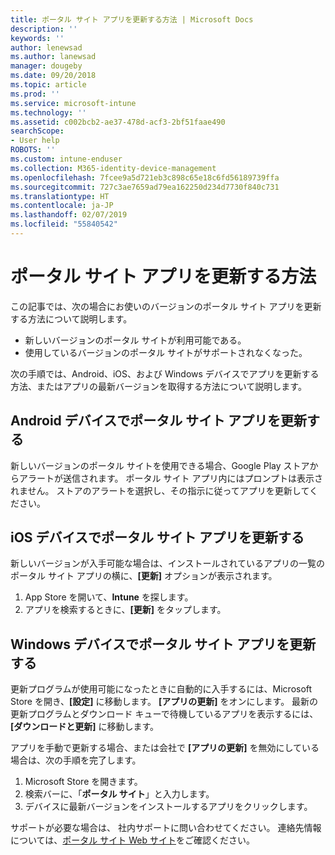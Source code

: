 ```yaml
---
title: ポータル サイト アプリを更新する方法 | Microsoft Docs
description: ''
keywords: ''
author: lenewsad
ms.author: lanewsad
manager: dougeby
ms.date: 09/20/2018
ms.topic: article
ms.prod: ''
ms.service: microsoft-intune
ms.technology: ''
ms.assetid: c002bcb2-ae37-478d-acf3-2bf51faae490
searchScope:
- User help
ROBOTS: ''
ms.custom: intune-enduser
ms.collection: M365-identity-device-management
ms.openlocfilehash: 7fcee9a5d721eb3c898c65e18c6fd56189739ffa
ms.sourcegitcommit: 727c3ae7659ad79ea162250d234d7730f840c731
ms.translationtype: HT
ms.contentlocale: ja-JP
ms.lasthandoff: 02/07/2019
ms.locfileid: "55840542"
---
```

# <a name="how-to-update-the-company-portal-app"></a>ポータル サイト アプリを更新する方法

この記事では、次の場合にお使いのバージョンのポータル サイト アプリを更新する方法について説明します。  
* 新しいバージョンのポータル サイトが利用可能である。
* 使用しているバージョンのポータル サイトがサポートされなくなった。

次の手順では、Android、iOS、および Windows デバイスでアプリを更新する方法、またはアプリの最新バージョンを取得する方法について説明します。    

## <a name="update-the-company-portal-app-on-your-android-device"></a>Android デバイスでポータル サイト アプリを更新する  

新しいバージョンのポータル サイトを使用できる場合、Google Play ストアからアラートが送信されます。 ポータル サイト アプリ内にはプロンプトは表示されません。 ストアのアラートを選択し、その指示に従ってアプリを更新してください。 

## <a name="update-the-company-portal-app-on-your-ios-device"></a>iOS デバイスでポータル サイト アプリを更新する  

新しいバージョンが入手可能な場合は、インストールされているアプリの一覧のポータル サイト アプリの横に、**[更新]** オプションが表示されます。  

1. App Store を開いて、**Intune** を探します。  
2. アプリを検索するときに、**[更新]** をタップします。  

## <a name="update-the-company-portal-app-on-your-windows-device"></a>Windows デバイスでポータル サイト アプリを更新する
更新プログラムが使用可能になったときに自動的に入手するには、Microsoft Store を開き、**[設定]** に移動します。 **[アプリの更新]** をオンにします。 最新の更新プログラムとダウンロード キューで待機しているアプリを表示するには、**[ダウンロードと更新]** に移動します。  

アプリを手動で更新する場合、または会社で **[アプリの更新]** を無効にしている場合は、次の手順を完了します。  
1. Microsoft Store を開きます。
2. 検索バーに、「**ポータル サイト**」と入力します。
3. デバイスに最新バージョンをインストールするアプリをクリックします。 


サポートが必要な場合は、 社内サポートに問い合わせてください。 連絡先情報については、[ポータル サイト Web サイト](https://go.microsoft.com/fwlink/?linkid=2010980)をご確認ください。
